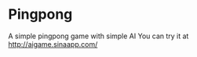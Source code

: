 Pingpong
========

A simple pingpong game with simple AI
You can try it at http://aigame.sinaapp.com/ 
